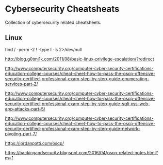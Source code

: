 # Cybersecurity Cheatsheats
Collection of cybersecurity related cheatsheets.

## Linux
find / -perm -2 ! -type l -ls 2>/dev/null

http://blog.g0tmi1k.com/2011/08/basic-linux-privilege-escalation/?redirect

http://www.computersecurity.org/computer-cyber-security-certifications-education-college-courses/cheat-sheet-how-to-pass-the-oscp-offensive-security-certified-professional-exam-step-by-step-guide-enumerating-services-part-2/

http://www.computersecurity.org/computer-cyber-security-certifications-education-college-courses/cheat-sheet-how-to-pass-the-oscp-offensive-security-certified-professional-exam-step-by-step-guide-sqli-xss-web-app-attacks-part-5/

http://www.computersecurity.org/computer-cyber-security-certifications-education-college-courses/cheat-sheet-how-to-pass-the-oscp-offensive-security-certified-professional-exam-step-by-step-guide-network-pivoting-part-7/

https://jordanpotti.com/oscp/

https://hackingandsecurity.blogspot.com/2016/04/oscp-related-notes.html?m=1

